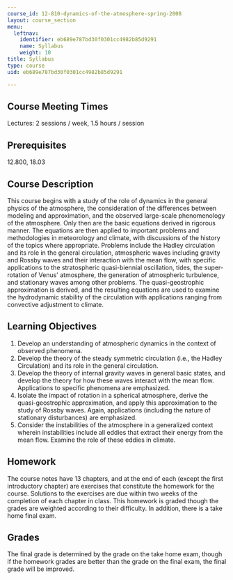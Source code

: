 ```yaml
---
course_id: 12-810-dynamics-of-the-atmosphere-spring-2008
layout: course_section
menu:
  leftnav:
    identifier: eb689e787bd30f0301cc4982b85d9291
    name: Syllabus
    weight: 10
title: Syllabus
type: course
uid: eb689e787bd30f0301cc4982b85d9291

---
```


Course Meeting Times
--------------------

Lectures: 2 sessions / week, 1.5 hours / session

Prerequisites
-------------

12.800, 18.03

Course Description
------------------

This course begins with a study of the role of dynamics in the general physics of the atmosphere, the consideration of the differences between modeling and approximation, and the observed large-scale phenomenology of the atmosphere. Only then are the basic equations derived in rigorous manner. The equations are then applied to important problems and methodologies in meteorology and climate, with discussions of the history of the topics where appropriate. Problems include the Hadley circulation and its role in the general circulation, atmospheric waves including gravity and Rossby waves and their interaction with the mean flow, with specific applications to the stratospheric quasi-biennial oscillation, tides, the super-rotation of Venus' atmosphere, the generation of atmospheric turbulence, and stationary waves among other problems. The quasi-geostrophic approximation is derived, and the resulting equations are used to examine the hydrodynamic stability of the circulation with applications ranging from convective adjustment to climate.

Learning Objectives
-------------------

1.  Develop an understanding of atmospheric dynamics in the context of observed phenomena.
2.  Develop the theory of the steady symmetric circulation (i.e., the Hadley Circulation) and its role in the general circulation.
3.  Develop the theory of internal gravity waves in general basic states, and develop the theory for how these waves interact with the mean flow. Applications to specific phenomena are emphasized.
4.  Isolate the impact of rotation in a spherical atmosphere, derive the quasi-geostrophic approximation, and apply this approximation to the study of Rossby waves. Again, applications (including the nature of stationary disturbances) are emphasized.
5.  Consider the instabilities of the atmosphere in a generalized context wherein instabilities include all eddies that extract their energy from the mean flow. Examine the role of these eddies in climate.

Homework
--------

The course notes have 13 chapters, and at the end of each (except the first introductory chapter) are exercises that constitute the homework for the course. Solutions to the exercises are due within two weeks of the completion of each chapter in class. This homework is graded though the grades are weighted according to their difficulty. In addition, there is a take home final exam.

Grades
------

The final grade is determined by the grade on the take home exam, though if the homework grades are better than the grade on the final exam, the final grade will be improved.